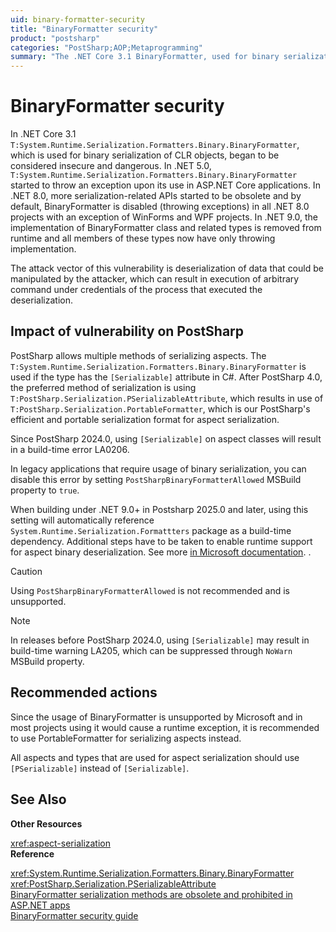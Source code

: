 ```yaml
---
uid: binary-formatter-security
title: "BinaryFormatter security"
product: "postsharp"
categories: "PostSharp;AOP;Metaprogramming"
summary: "The .NET Core 3.1 BinaryFormatter, used for binary serialization, is considered insecure. PostSharp aspects are serialized at compile-time, but the vulnerability doesn't apply to PostSharp's use of serialization. The recommended action is to use PortableFormatter for serializing aspects."
---
```

# BinaryFormatter security

In .NET Core 3.1 `T:System.Runtime.Serialization.Formatters.Binary.BinaryFormatter`, which is used for binary serialization of CLR objects, began to be considered insecure and dangerous. In .NET 5.0, `T:System.Runtime.Serialization.Formatters.Binary.BinaryFormatter` started to throw an exception upon its use in ASP.NET Core applications. In .NET 8.0, more serialization-related APIs started to be obsolete and by default, BinaryFormatter is disabled (throwing exceptions) in all .NET 8.0 projects with an exception of WinForms and WPF projects. In .NET 9.0, the implementation of BinaryFormatter class and related types is removed from runtime and all members of these types now have only throwing implementation.

The attack vector of this vulnerability is deserialization of data that could be manipulated by the attacker, which can result in execution of arbitrary command under credentials of the process that executed the deserialization.

## Impact of vulnerability on PostSharp 

PostSharp allows multiple methods of serializing aspects. The `T:System.Runtime.Serialization.Formatters.Binary.BinaryFormatter` is used if the type has the `[Serializable]` attribute in C#. After PostSharp 4.0, the preferred method of serialization is using `T:PostSharp.Serialization.PSerializableAttribute`, which results in use of `T:PostSharp.Serialization.PortableFormatter`, which is our PostSharp's efficient and portable serialization format for aspect serialization. 

Since PostSharp 2024.0, using `[Serializable]` on aspect classes will result in a build-time error LA0206. 

In legacy applications that require usage of binary serialization, you can disable this error by setting `PostSharpBinaryFormatterAllowed` MSBuild property to `true`.

When building under .NET 9.0+ in Postsharp 2025.0 and later, using this setting will automatically reference `System.Runtime.Serialization.Formattters` package as a build-time dependency. Additional steps have to be taken to enable runtime support for aspect binary deserialization. See more [in Microsoft documentation](https://learn.microsoft.com/en-us/dotnet/standard/serialization/binaryformatter-migration-guide/compatibility-package). .

> [!CAUTION]
> Using `PostSharpBinaryFormatterAllowed` is not recommended and is unsupported.

> [!NOTE]
> In releases before PostSharp 2024.0, using `[Serializable]` may result in build-time warning LA205, which can be suppressed through `NoWarn` MSBuild property.

## Recommended actions

Since the usage of BinaryFormatter is unsupported by Microsoft and in most projects using it would cause a runtime exception, it is recommended to use PortableFormatter for serializing aspects instead.

All aspects and types that are used for aspect serialization should use `[PSerializable]` instead of `[Serializable]`.

## See Also

**Other Resources**

<xref:aspect-serialization>
<br>**Reference**

<xref:System.Runtime.Serialization.Formatters.Binary.BinaryFormatter>
<br><xref:PostSharp.Serialization.PSerializableAttribute>
<br>[BinaryFormatter serialization methods are obsolete and prohibited in ASP.NET apps](https://docs.microsoft.com/en-us/dotnet/core/compatibility/core-libraries/5.0/binaryformatter-serialization-obsolete)
<br>[BinaryFormatter security guide](https://docs.microsoft.com/en-us/dotnet/standard/serialization/binaryformatter-security-guide)
<br>
